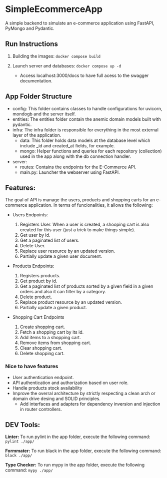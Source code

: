 # SimpleEcommerceApp

A simple backend to simulate an e-commerce application using FastAPI, PyMongo and Pydantic.

## Run Instructions

1. Building the images:
   `docker compose build`

2. Launch server and databases: `docker compose up -d`
   - Access localhost:3000/docs to have full acess to the swagger documentation.

## App Folder Structure

- config: This folder contains classes to handle configurations for uvicorn, mondogb and the server itself.
- entities: The entities folder contain the anemic domain models built with pydantic.
- infra: The infra folder is responsible for everything in the most external layer of the application.
  - data: This folder holds data models at the database level which include \_id and created_at fields, for example.
  - mongo: Helper functions and queries for each repository (collection) used in the app along with the db connection handler.
- server:
  - routes: Contains the endpoints for the E-Commerce API.
  - main.py: Launcher the webserver using FastAPI.

## Features:

The goal of API is manage the users, products and shopping carts for an e-commerce application. In terms of funcionalities, it allows the following:

- Users Endpoints:

  1.  Registers User. When a user is created, a shooping cart is also created for this user (just a trick to make things simple).
  2.  Get user by id.
  3.  Get a paginated list of users.
  4.  Delete User.
  5.  Replace user resource by an updated version.
  6.  Partially update a given user document.

- Products Endpoints:

  1.  Registers products.
  2.  Get product by id.
  3.  Get a paginated list of products sorted by a given field in a given orders and also it can filter by a category.
  4.  Delete product.
  5.  Replace product resource by an updated version.
  6.  Partially update a given product.

- Shopping Cart Endpoints
  1.  Create shopping cart.
  2.  Fetch a shopping cart by its id.
  3.  Add items to a shopping cart.
  4.  Remove items from shopping cart.
  5.  Clear shopping cart.
  6.  Delete shopping cart.

### Nice to have features

- User authentication endpoint.
- API authentication and authorization based on user role.
- Handle products stock availability
- Improve the overral architecture by strictly respecting a clean arch or domain drive desing and SOLID principles.
  - Add interfaces and adapters for dependency inversion and injection in router controllers.

## DEV Tools:

**Linter:**
To run pylint in the app folder, execute the following command: `pylint ./app/`

**Formmater:**
To run black in the app folder, execute the following command: `black ./app/`

**Type Checker:**
To run mypy in the app folder, execute the following command: `mypy ./app/`
